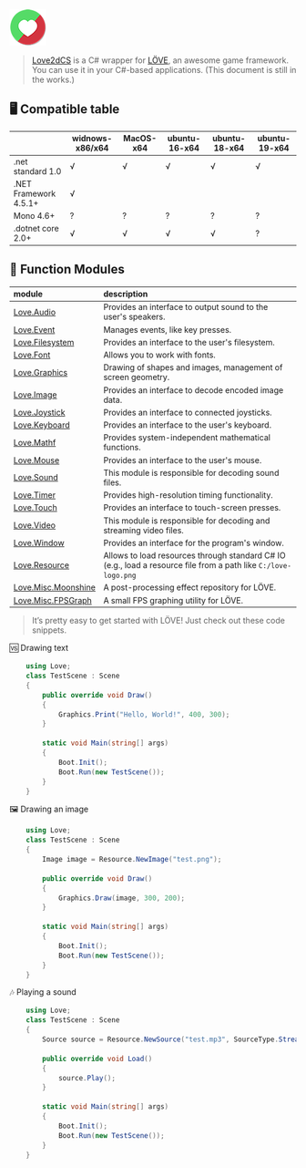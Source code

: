 ![](/img/logo.png)
> [Love2dCS](https://github.com/endlesstravel/Love2dCS) is a C# wrapper for [LÖVE](https://love2d.org/), an awesome game framework. You can use it in your C#-based applications. (This document is still in the works.)

## 🖥 Compatible table
|                     |widnows-x86/x64|  MacOS-x64    |ubuntu-16-x64  |ubuntu-18-x64  |ubuntu-19-x64  |
|---------------------|---------------|---------------|---------------|---------------|---------------|
|.net standard 1.0    |√              |√              |√              |√              |√              |
|.NET Framework 4.5.1+|√              |               |               |               |               |
|Mono 4.6+            |?              |?              |?              |?              |?              |
|.dotnet core 2.0+    |√              |√              |√              |√              |?              |

## 🎫 Function Modules

|module              | description                      |
|:-------------------|:-----------------------------------|
|[Love.Audio](/module/Love.Audio.md)  |Provides an interface to output sound to the user's speakers.
|[Love.Event](/module/Love.Event.md)	|Manages events, like key presses.
|[Love.Filesystem](/module/Love.Filesystem.md)	|Provides an interface to the user's filesystem.
|[Love.Font](/module/Love.Font.md)	|Allows you to work with fonts.
|[Love.Graphics](/module/Love.Graphics.md)	|Drawing of shapes and images, management of screen geometry.
|[Love.Image](/module/Love.Image.md)	|Provides an interface to decode encoded image data.
|[Love.Joystick](/module/Love.Joystick.md)	|Provides an interface to connected joysticks.
|[Love.Keyboard](/module/Love.Keyboard.md)	|Provides an interface to the user's keyboard.
|[Love.Mathf](/module/Love.Mathf.md)	|Provides system-independent mathematical functions.
|[Love.Mouse](/module/Love.Mouse.md)	|Provides an interface to the user's mouse.
|[Love.Sound](/module/Love.Sound.md)	|This module is responsible for decoding sound files.
|[Love.Timer](/module/Love.Timer.md)	|Provides high-resolution timing functionality.
|[Love.Touch](/module/Love.Touch.md)	|Provides an interface to touch-screen presses.
|[Love.Video](/module/Love.Video.md)	|This module is responsible for decoding and streaming video files.
|[Love.Window](/module/Love.Window.md)	|Provides an interface for the program's window.
|[Love.Resource](/module/Love.Resource.md) |Allows to load resources through standard C# IO (e.g., load a resource file from a path like `C:/love-logo.png`
|[Love.Misc.Moonshine](/module/Love.Misc.Moonshine.md) |A post-processing effect repository for LÖVE.
|[Love.Misc.FPSGraph](/module/Love.Misc.FPSGraph.md) |A small FPS graphing utility for LÖVE.


> It’s pretty easy to get started with LÖVE! Just check out these code snippets.

🆚 Drawing text
```C#
    using Love;
    class TestScene : Scene
    {
        public override void Draw()
        {
            Graphics.Print("Hello, World!", 400, 300);
        }

        static void Main(string[] args)
        {
            Boot.Init();
            Boot.Run(new TestScene());
        }
    }
```

🖼 Drawing an image
```C#
    using Love;
    class TestScene : Scene
    {
        Image image = Resource.NewImage("test.png");

        public override void Draw()
        {
            Graphics.Draw(image, 300, 200);
        }

        static void Main(string[] args)
        {
            Boot.Init();
            Boot.Run(new TestScene());
        }
    }
```


🎶 Playing a sound
```C#
    using Love;
    class TestScene : Scene
    {
        Source source = Resource.NewSource("test.mp3", SourceType.Stream);

        public override void Load()
        {
            source.Play();
        }

        static void Main(string[] args)
        {
            Boot.Init();
            Boot.Run(new TestScene());
        }
    }
```